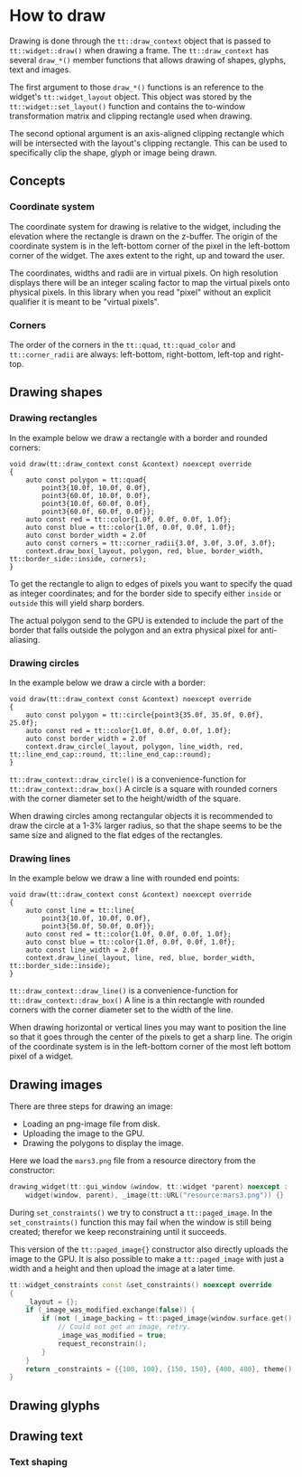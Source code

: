 How to draw
===========

Drawing is done through the `tt::draw_context` object that is passed to
`tt::widget::draw()` when drawing a frame. The `tt::draw_context` has
several `draw_*()` member functions that allows drawing of shapes,
glyphs, text and images.

The first argument to those `draw_*()` functions is an reference to the
widget's `tt::widget_layout` object. This object was stored by the
`tt::widget::set_layout()` function and contains the to-window
transformation matrix and clipping rectangle used when drawing.

The second optional argument is an axis-aligned clipping rectangle
which will be intersected with the layout's clipping rectangle.
This can be used to specifically clip the shape, glyph or image being drawn.

Concepts
--------

### Coordinate system

The coordinate system for drawing is relative to the widget, including the elevation where the rectangle
is drawn on the z-buffer. The origin of the coordinate system is in the left-bottom corner of the pixel
in the left-bottom corner of the widget. The axes extent to the right, up and toward the user. 

The coordinates, widths and radii are in virtual pixels. On high resolution displays
there will be an integer scaling factor to map the virtual pixels onto physical pixels. In this library
when you read "pixel" without an explicit qualifier it is meant to be "virtual pixels".

### Corners

The order of the corners in the `tt::quad`, `tt::quad_color` and `tt::corner_radii` are always:
left-bottom, right-bottom, left-top and right-top.


Drawing shapes
--------------

### Drawing rectangles

In the example below we draw a rectangle with a border and rounded corners:

```
void draw(tt::draw_context const &context) noexcept override
{
    auto const polygon = tt::quad{
        point3{10.0f, 10.0f, 0.0f},
        point3{60.0f, 10.0f, 0.0f},
        point3{10.0f, 60.0f, 0.0f},
        point3{60.0f, 60.0f, 0.0f}};
    auto const red = tt::color{1.0f, 0.0f, 0.0f, 1.0f};
    auto const blue = tt::color{1.0f, 0.0f, 0.0f, 1.0f};
    auto const border_width = 2.0f
    auto const corners = tt::corner_radii{3.0f, 3.0f, 3.0f, 3.0f};
    context.draw_box(_layout, polygon, red, blue, border_width, tt::border_side::inside, corners);
}
```

To get the rectangle to align to edges of pixels you want to specify the quad
as integer coordinates; and for the border side to specify either `inside` or `outside`
this will yield sharp borders.

The actual polygon send to the GPU is extended to include the part
of the border that falls outside the polygon and an extra physical pixel
for anti-aliasing.


### Drawing circles

In the example below we draw a circle with a border:

```
void draw(tt::draw_context const &context) noexcept override
{
    auto const polygon = tt::circle{point3{35.0f, 35.0f, 0.0f}, 25.0f};
    auto const red = tt::color{1.0f, 0.0f, 0.0f, 1.0f};
    auto const border_width = 2.0f
    context.draw_circle(_layout, polygon, line_width, red, tt::line_end_cap::round, tt::line_end_cap::round);
}
```

`tt::draw_context::draw_circle()` is a convenience-function for
`tt::draw_context::draw_box()` A circle is a square with rounded corners
with the corner diameter set to the height/width of the square.

When drawing circles among rectangular objects it is recommended to
draw the circle at a 1-3% larger radius, so that the shape seems to
be the same size and aligned to the flat edges of the rectangles. 


### Drawing lines

In the example below we draw a line with rounded end points:

```
void draw(tt::draw_context const &context) noexcept override
{
    auto const line = tt::line{
        point3{10.0f, 10.0f, 0.0f},
        point3{50.0f, 50.0f, 0.0f}};
    auto const red = tt::color{1.0f, 0.0f, 0.0f, 1.0f};
    auto const blue = tt::color{1.0f, 0.0f, 0.0f, 1.0f};
    auto const line_width = 2.0f
    context.draw_line(_layout, line, red, blue, border_width, tt::border_side::inside);
}
```

`tt::draw_context::draw_line()` is a convenience-function for
`tt::draw_context::draw_box()` A line is a thin rectangle with rounded corners
with the corner diameter set to the width of the line.

When drawing horizontal or vertical lines you may want to position the line so
that it goes through the center of the pixels to get a sharp line. The
origin of the coordinate system is in the left-bottom corner of the most left
bottom pixel of a widget.

Drawing images
--------------

There are three steps for drawing an image:
 - Loading an png-image file from disk.
 - Uploading the image to the GPU.
 - Drawing the polygons to display the image.

Here we load the `mars3.png` file from a resource directory from the constructor:

```cpp
drawing_widget(tt::gui_window &window, tt::widget *parent) noexcept :
    widget(window, parent), _image(tt::URL("resource:mars3.png")) {}
```

During `set_constraints()`  we try to construct a `tt::paged_image`. In the
`set_constraints()` function this may fail when the window is still being created;
therefor we keep reconstraining until it succeeds.

This version of the `tt::paged_image{}` constructor also directly uploads the
image to the GPU. It is also possible to make a `tt::paged_image` with just
a width and a height and then upload the image at a later time.


```cpp
tt::widget_constraints const &set_constraints() noexcept override
{
    _layout = {};
    if (_image_was_modified.exchange(false)) {
        if (not (_image_backing = tt::paged_image{window.surface.get(), _image})) {
            // Could not get an image, retry.
            _image_was_modified = true;
            request_reconstrain();
        }
    }
    return _constraints = {{100, 100}, {150, 150}, {400, 400}, theme().margin};
}
```

Drawing glyphs
--------------

Drawing text
------------

### Text shaping
